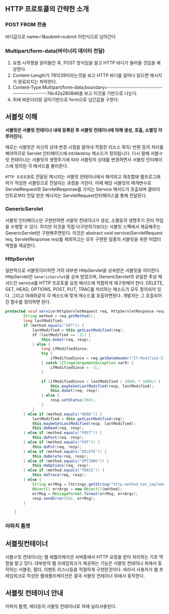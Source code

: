 ## HTTP 프로토콜의 간략한 소개

### POST FROM 전송
바디값으로 name=1&submit=submit 이런식으로 넘어간다

### Multipart/form-data(바이너리 데이터 전달)
1. 요청 시작행을 읽어들인 후, POST 방식임을 알고 HTTP 바디가 들어올 것임을 예상한다.
2. Content-Length가 781239이라는것을 보고 HTTP 바디를 얼마나 읽으면 메시지가 완료되지는 파악한다.
3. Content-Type:Multipart/form-data;boundary=--------------------------------------------7dc42a2808d6을 보고 이것을 기반으로 나눈다.
4. 위에 바운더리랑 길이기반으로 form으로 넘긴값을 구한다.




## 서블릿 이해
**서블릿은 서블릿 컨테이너 내에 등록된 후 서블릿 컨테이너에 의해 생성, 호출, 소멸잉 이루어진다.**

때로는 서블릿은 자신의 상태 변경 시점을 알아내 적절한 리소스 획득/ 반환 등의 처리를 해야하므로 Servlet 인터페이스에 int/destroy 메소드가 정의됩니다. 다시 말해 서블ㄹ릿 컨테이너는 서블릿의 생명주기에 따라 서블릿의 상태를 변경하면서 서블릿 인터페이스에 정의된 각 메서드를 불러준다.

`HTTP 프로토콜`로 전달된 메시지는 서블릿 컨테이너에서 해석되고 재조합돼 웹프로그래머가 작성한 서블릿으로 전달되는 과정을 거친다. 이때 해당 서블릿의 매개변수로 ServletRequest와 ServletResponse를 가지는 Service 메서드가 호출되며 클라이언트로부터 전달 받은 메시지는 ServletRequest인터페이스를 통해 전달된다.

### GenericServlet
서블릿 인터페이스만 구현만하면 서블릿 컨테이너가 생성, 소멸등의 생명주기 관리 작업을 수행할 수 있다. 하지만 이것을 직접 다구현하기보다는 서블릿 스펙에서 제공해주는 GenericServlet만 구현해주면된다. 이것은 abstract void service(ServletRequest req, ServletResponse res)를 제외하고는 모두 구현된 일종의 서블릿을 위한 어댑터 역할을 제공한다.

### HttpServlet
일반적으로 서블릿이라하면 거의 대부분 HttpServlet을 상속받은 서블릿을 의미한다. HttpServlet은 `GenericServlet`을 상속 받았으며, GenericServlet의 유일한 추상 메서드인 service를 HTTP 프로토콜 요청 메서드에 적합하게 재구현해야 한다.
DELETE, GET, HEAD, OPTIONS, POST, PUT, TRAC를 처리하는 메소드가 모두 정의되어 있다. 그리고 아래와같이 각 메소드에 맞게 메소드를 호출하면된다. 개발자는 그 호출되어진 함수를 정의하면 된다.

```java
protected void service(HttpServletRequest req, HttpServletResponse resp) throws ServletException, IOException {
        String method = req.getMethod();
        long lastModified;
        if (method.equals("GET")) {
            lastModified = this.getLastModified(req);
            if (lastModified == -1L) {
                this.doGet(req, resp);
            } else {
                long ifModifiedSince;
                try {
                    ifModifiedSince = req.getDateHeader("If-Modified-Since");
                } catch (IllegalArgumentException var9) {
                    ifModifiedSince = -1L;
                }

                if (ifModifiedSince < lastModified / 1000L * 1000L) {
                    this.maybeSetLastModified(resp, lastModified);
                    this.doGet(req, resp);
                } else {
                    resp.setStatus(304);
                }
            }
        } else if (method.equals("HEAD")) {
            lastModified = this.getLastModified(req);
            this.maybeSetLastModified(resp, lastModified);
            this.doHead(req, resp);
        } else if (method.equals("POST")) {
            this.doPost(req, resp);
        } else if (method.equals("PUT")) {
            this.doPut(req, resp);
        } else if (method.equals("DELETE")) {
            this.doDelete(req, resp);
        } else if (method.equals("OPTIONS")) {
            this.doOptions(req, resp);
        } else if (method.equals("TRACE")) {
            this.doTrace(req, resp);
        } else {
            String errMsg = lStrings.getString("http.method_not_implemented");
            Object[] errArgs = new Object[]{method};
            errMsg = MessageFormat.format(errMsg, errArgs);
            resp.sendError(501, errMsg);
        }

    }
```


### 아파치 톰켓


## 서블릿컨테이너
서블ㄹ릿 컨테이너는 웹 애플리케이션 서버중에서 HTTP 요청을 받아 처리하는 기초 역할을 맡고 있다. 대부분의 웹 프레임워크가 제공하는 기능은 서블릿 컨테이너 위에서 동작하는 서블릿, 필터, 이벤트 리스너등을 적절하게 구현한것이다. 따라서 사용자가 웹 프레임워크로 작성한 웹애플리케이션은 결국 서블릿 컨테이너 위에서 동작한다.


## 서블릿 컨테이너 안내
아파치 톰켓, 제티등이 서블릿 컨테이너로 혀재 널리사용된다.

